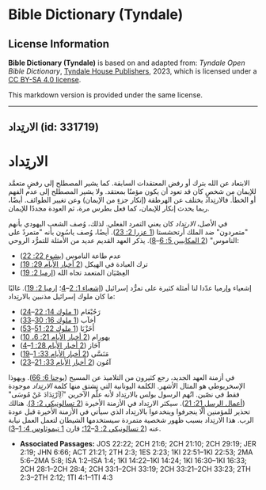 # Bible Dictionary (Tyndale)

## License Information

**Bible Dictionary (Tyndale)** is based on and adapted from: _Tyndale Open Bible Dictionary_, [Tyndale House Publishers](https://tyndaleopenresources.com/), 2023, which is licensed under a [CC BY-SA 4.0 license](https://creativecommons.org/licenses/by-sa/4.0/legalcode.en).

This markdown version is provided under the same license.



--------------------------------

## الارتِداد (id: 331719)

الارتِداد
=========

الابتعاد عن الله بترك أو رفض المعتقدات السابقة. كما يشير المصطلح إلى رفضٍ متعمَّد للإيمان من شخصٍ كان قد تعود أن يكون مؤمنًا بمعتقد. ولا يشير المصطلح إلى عدم الفهم أو الخطأ. فالارتِداد يختلف عن الهرطقة (إنكار جزءٍ من الإيمان) وعن تغيير الطوائف. أيضًا، ربما يحدث إنكار للإيمان، كما فعل بطرس مرة، ثم العودة مجددًا للإيمان.

في الأصل، *الارتِداد* كان يعني التمرد الفعلي. لذلك، وُصف الشعب اليهودي بأنهم "متمردون" ضد الملك أرتحشستا ([1 عزرا 2: 23](https://ref.ly/1Esd2:23)). أيضًا، وُصف ياسُون بأنه "متمردٌ على الناموس" ([2 المكابيين 5: 6](https://ref.ly/2Macc5:6-2Macc5:8)–[8](https://ref.ly/2Macc5:6-2Macc5:8)). يذكر العهد القديم عديد من الأمثلة للتمرُّد الروحي:

* عدم طاعة الناموس ([يشوع 22: 22](https://ref.ly/Josh22:22))
* ترك العبادة في الهيكل ([2 أخبار الأيام 29: 19\)](https://ref.ly/2Chr29:19)
* العِصْيَان المتعمد تجاه الله ([إرميا 2: 19](https://ref.ly/Jer2:19))

إشعياء وإرميا عدّدا لنا أمثلة كثيرة على تمرُّد إسرائيل ([إشعياء 1: 2](https://ref.ly/Isa1:2-Isa1:4)–[4](https://ref.ly/Isa1:2-Isa1:4)؛ [إرميا 2: 19](https://ref.ly/Jer2:19)). غالبًا ما كان ملوك إسرائيل مذنبين بالارتِداد:

* رَحُبْعَام ([1 ملوك 14: 22](https://ref.ly/1Kgs14:22-1Kgs14:24)–[24](https://ref.ly/1Kgs14:22-1Kgs14:24))
* أخآب ([1 ملوك 16: 30](https://ref.ly/1Kgs16:30-1Kgs16:33)–[33](https://ref.ly/1Kgs16:30-1Kgs16:33))
* أَخَزْيَا ([1 ملوك 22: 51](https://ref.ly/1Kgs22:51-1Kgs22:53)–[53](https://ref.ly/1Kgs22:51-1Kgs22:53))
* يهورام ([2 أخبار الأيام 21: 6، 10](https://ref.ly/2Chr21:6))
* آحَاز ([2 أخبار الأيام 28: 1](https://ref.ly/2Chr28:1-2Chr28:4)–[4](https://ref.ly/2Chr28:1-2Chr28:4))
* مَنَسَّى ([2 أخبار الأيام 33: 1](https://ref.ly/2Chr33:1-2Chr33:19)–[19](https://ref.ly/2Chr33:1-2Chr33:19))
* آمُون ([2 أخبار الأيام 33: 21](https://ref.ly/2Chr33:21-2Chr33:23)–[23](https://ref.ly/2Chr33:21-2Chr33:23))

في أزمنة العهد الجديد، رجع كثيرون من التلاميذ عن المسيح ([يوحنا 6: 66](https://ref.ly/John6:66)). ويهوذا الإسخريوطي هو المثال الأشهر. الكلمة اليونانية التي نشتق منها كلمة *الارتِداد* موجودة فقط في نصّين. اتُهم الرسول بولس بالارتِداد لأنه علَّم الآخرين "ٱلِٱرْتِدَادَ عَنْ مُوسَى" ([أعمال الرسل 21: 21](https://ref.ly/Acts21:21)). سيكثر الارتِداد في الأزمنة الأخيرة ([2 تسالونيكي 2: 3\)](https://ref.ly/2Thess2:3). هنالك تحذير للمؤمنين ألّا ينجرفوا وينخدعوا بالارتِداد الذي سيأتي في الأزمنة الأخيرة قبل عودة الرب. هذا الارتِداد بسبب ظهور شخصية متمردة سيستخدمها الشيطان لتعمل العمل نيابة عنه ([2 تسالونيكي 2: 3](https://ref.ly/2Thess2:3-2Thess2:12)–[12؛](https://ref.ly/2Thess2:3-2Thess2:12) قارن [1 تيموثاوس 4: 1](https://ref.ly/1Tim4:1-1Tim4:3)–[3](https://ref.ly/1Tim4:1-1Tim4:3)).

* **Associated Passages:** JOS 22:22; 2CH 21:6; 2CH 21:10; 2CH 29:19; JER 2:19; JHN 6:66; ACT 21:21; 2TH 2:3; 1ES 2:23; 1KI 22:51–1KI 22:53; 2MA 5:6–2MA 5:8; ISA 1:2–ISA 1:4; 1KI 14:22–1KI 14:24; 1KI 16:30–1KI 16:33; 2CH 28:1–2CH 28:4; 2CH 33:1–2CH 33:19; 2CH 33:21–2CH 33:23; 2TH 2:3–2TH 2:12; 1TI 4:1–1TI 4:3


